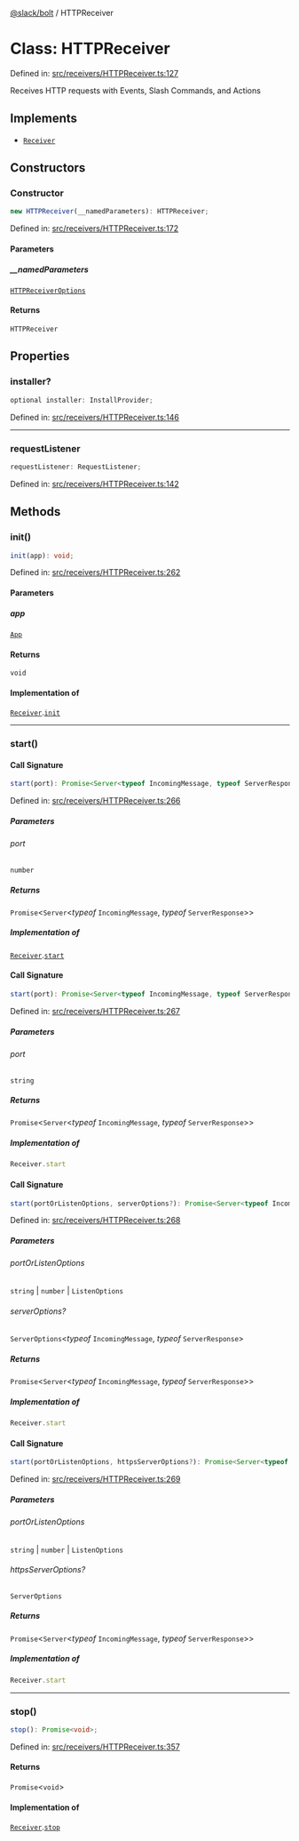 [@slack/bolt](../index.md) / HTTPReceiver

# Class: HTTPReceiver

Defined in: [src/receivers/HTTPReceiver.ts:127](https://github.com/slackapi/bolt-js/blob/main/src/receivers/HTTPReceiver.ts#L127)

Receives HTTP requests with Events, Slash Commands, and Actions

## Implements

- [`Receiver`](../interfaces/Receiver.md)

## Constructors

### Constructor

```ts
new HTTPReceiver(__namedParameters): HTTPReceiver;
```

Defined in: [src/receivers/HTTPReceiver.ts:172](https://github.com/slackapi/bolt-js/blob/main/src/receivers/HTTPReceiver.ts#L172)

#### Parameters

##### \_\_namedParameters

[`HTTPReceiverOptions`](../interfaces/HTTPReceiverOptions.md)

#### Returns

`HTTPReceiver`

## Properties

### installer?

```ts
optional installer: InstallProvider;
```

Defined in: [src/receivers/HTTPReceiver.ts:146](https://github.com/slackapi/bolt-js/blob/main/src/receivers/HTTPReceiver.ts#L146)

***

### requestListener

```ts
requestListener: RequestListener;
```

Defined in: [src/receivers/HTTPReceiver.ts:142](https://github.com/slackapi/bolt-js/blob/main/src/receivers/HTTPReceiver.ts#L142)

## Methods

### init()

```ts
init(app): void;
```

Defined in: [src/receivers/HTTPReceiver.ts:262](https://github.com/slackapi/bolt-js/blob/main/src/receivers/HTTPReceiver.ts#L262)

#### Parameters

##### app

[`App`](App.md)

#### Returns

`void`

#### Implementation of

[`Receiver`](../interfaces/Receiver.md).[`init`](../interfaces/Receiver.md#init)

***

### start()

#### Call Signature

```ts
start(port): Promise<Server<typeof IncomingMessage, typeof ServerResponse>>;
```

Defined in: [src/receivers/HTTPReceiver.ts:266](https://github.com/slackapi/bolt-js/blob/main/src/receivers/HTTPReceiver.ts#L266)

##### Parameters

###### port

`number`

##### Returns

`Promise`\<`Server`\<*typeof* `IncomingMessage`, *typeof* `ServerResponse`\>\>

##### Implementation of

[`Receiver`](../interfaces/Receiver.md).[`start`](../interfaces/Receiver.md#start)

#### Call Signature

```ts
start(port): Promise<Server<typeof IncomingMessage, typeof ServerResponse>>;
```

Defined in: [src/receivers/HTTPReceiver.ts:267](https://github.com/slackapi/bolt-js/blob/main/src/receivers/HTTPReceiver.ts#L267)

##### Parameters

###### port

`string`

##### Returns

`Promise`\<`Server`\<*typeof* `IncomingMessage`, *typeof* `ServerResponse`\>\>

##### Implementation of

```ts
Receiver.start
```

#### Call Signature

```ts
start(portOrListenOptions, serverOptions?): Promise<Server<typeof IncomingMessage, typeof ServerResponse>>;
```

Defined in: [src/receivers/HTTPReceiver.ts:268](https://github.com/slackapi/bolt-js/blob/main/src/receivers/HTTPReceiver.ts#L268)

##### Parameters

###### portOrListenOptions

`string` | `number` | `ListenOptions`

###### serverOptions?

`ServerOptions`\<*typeof* `IncomingMessage`, *typeof* `ServerResponse`\>

##### Returns

`Promise`\<`Server`\<*typeof* `IncomingMessage`, *typeof* `ServerResponse`\>\>

##### Implementation of

```ts
Receiver.start
```

#### Call Signature

```ts
start(portOrListenOptions, httpsServerOptions?): Promise<Server<typeof IncomingMessage, typeof ServerResponse>>;
```

Defined in: [src/receivers/HTTPReceiver.ts:269](https://github.com/slackapi/bolt-js/blob/main/src/receivers/HTTPReceiver.ts#L269)

##### Parameters

###### portOrListenOptions

`string` | `number` | `ListenOptions`

###### httpsServerOptions?

`ServerOptions`

##### Returns

`Promise`\<`Server`\<*typeof* `IncomingMessage`, *typeof* `ServerResponse`\>\>

##### Implementation of

```ts
Receiver.start
```

***

### stop()

```ts
stop(): Promise<void>;
```

Defined in: [src/receivers/HTTPReceiver.ts:357](https://github.com/slackapi/bolt-js/blob/main/src/receivers/HTTPReceiver.ts#L357)

#### Returns

`Promise`\<`void`\>

#### Implementation of

[`Receiver`](../interfaces/Receiver.md).[`stop`](../interfaces/Receiver.md#stop)
